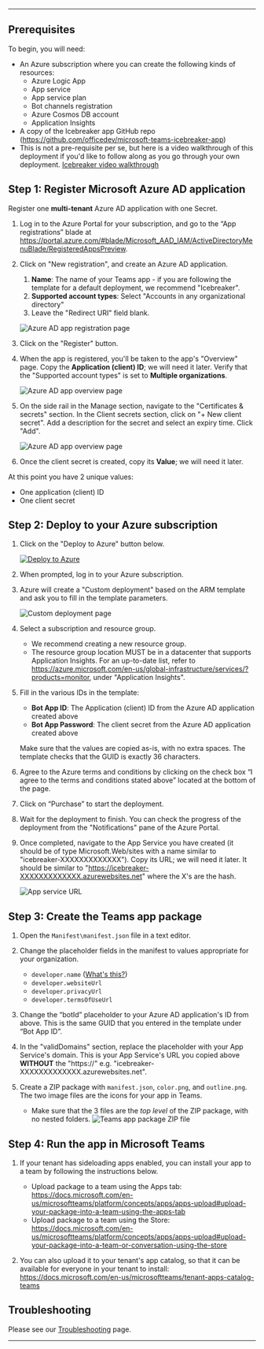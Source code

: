 
***
## Prerequisites

To begin, you will need:
* An Azure subscription where you can create the following kinds of resources:
    * Azure Logic App
    * App service
    * App service plan
    * Bot channels registration
    * Azure Cosmos DB account
    * Application Insights
* A copy of the Icebreaker app GitHub repo (https://github.com/officedev/microsoft-teams-icebreaker-app)
* This is not a pre-requisite per se, but here is a video walkthrough of this deployment if you'd like to follow along as you go through your own deployment. [Icebreaker video walkthrough](https://www.youtube.com/watch?v=BkoLT3MEtZg)

## Step 1: Register Microsoft Azure AD application

Register one **multi-tenant** Azure AD application with one Secret.

1. Log in to the Azure Portal for your subscription, and go to the “App registrations” blade at https://portal.azure.com/#blade/Microsoft_AAD_IAM/ActiveDirectoryMenuBlade/RegisteredAppsPreview.

1. Click on "New registration", and create an Azure AD application.
    1. **Name**: The name of your Teams app - if you are following the template for a default deployment, we recommend "Icebreaker".
    1. **Supported account types**: Select "Accounts in any organizational directory"
    1. Leave the "Redirect URI" field blank.

    ![Azure AD app registration page](images/multitenant_app_creation.png)

1. Click on the "Register" button.

1. When the app is registered, you'll be taken to the app's "Overview" page. Copy the **Application (client) ID**; we will need it later. Verify that the "Supported account types" is set to **Multiple organizations**.

    ![Azure AD app overview page](images/multitenant_app_overview.png)

1. On the side rail in the Manage section, navigate to the "Certificates & secrets" section. In the Client secrets section, click on "+ New client secret". Add a description for the secret and select an expiry time. Click "Add".

    ![Azure AD app overview page](images/multitenant_app_secret.png)

1. Once the client secret is created, copy its **Value**; we will need it later.

At this point you have 2 unique values:
* One application (client) ID
* One client secret

## Step 2: Deploy to your Azure subscription

1. Click on the "Deploy to Azure" button below.

    [![Deploy to Azure](https://azuredeploy.net/deploybutton.png)](https://portal.azure.com/#create/Microsoft.Template/uri/https%3A%2F%2Fraw.githubusercontent.com%2FOfficeDev%2Fmicrosoft-teams-icebreaker-app%2Fmaster%2FDeployment%2Fazuredeploy.json)

1. When prompted, log in to your Azure subscription.

1. Azure will create a "Custom deployment" based on the ARM template and ask you to fill in the template parameters.

    ![Custom deployment page](images/custom_deployment.png)

1. Select a subscription and resource group.
    * We recommend creating a new resource group.
    * The resource group location MUST be in a datacenter that supports Application Insights. For an up-to-date list, refer to https://azure.microsoft.com/en-us/global-infrastructure/services/?products=monitor, under "Application Insights".

1. Fill in the various IDs in the template:
    * **Bot App ID**: The Application (client) ID from the Azure AD application created above
    * **Bot App Password**: The client secret from the Azure AD application created above

    Make sure that the values are copied as-is, with no extra spaces. The template checks that the GUID is exactly 36 characters.

1. Agree to the Azure terms and conditions by clicking on the check box “I agree to the terms and conditions stated above” located at the bottom of the page.

1. Click on “Purchase” to start the deployment.

1. Wait for the deployment to finish. You can check the progress of the deployment from the "Notifications" pane of the Azure Portal.

1. Once completed, navigate to the App Service you have created (it should be of type Microsoft.Web/sites with a name similar to "icebreaker-XXXXXXXXXXXXX"). Copy its URL; we will need it later. It should be similar to "https://icebreaker-XXXXXXXXXXXXX.azurewebsites.net" where the X's are the hash.

    ![App service URL](images/app_service_url.png)

## Step 3: Create the Teams app package

1. Open the `Manifest\manifest.json` file in a text editor.

1. Change the placeholder fields in the manifest to values appropriate for your organization.
    * `developer.name` ([What's this?](https://docs.microsoft.com/en-us/microsoftteams/platform/resources/schema/manifest-schema#developer))
    * `developer.websiteUrl`
    * `developer.privacyUrl`
    * `developer.termsOfUseUrl`

1. Change the “botId” placeholder to your Azure AD application's ID from above. This is the same GUID that you entered in the template under “Bot App ID”.

1. In the "validDomains" section, replace the placeholder with your App Service's domain. This is your App Service's URL you copied above **WITHOUT** the "https://" e.g. "icebreaker-XXXXXXXXXXXXX.azurewebsites.net".

1. Create a ZIP package with `manifest.json`, `color.png`, and `outline.png`. The two image files are the icons for your app in Teams.
    * Make sure that the 3 files are the *top level* of the ZIP package, with no nested folders.
    ![Teams app package ZIP file](images/app_package_zip.png)

## Step 4: Run the app in Microsoft Teams

1.	If your tenant has sideloading apps enabled, you can install your app to a team by following the instructions below.
    * Upload package to a team using the Apps tab: https://docs.microsoft.com/en-us/microsoftteams/platform/concepts/apps/apps-upload#upload-your-package-into-a-team-using-the-apps-tab
    * Upload package to a team using the Store: https://docs.microsoft.com/en-us/microsoftteams/platform/concepts/apps/apps-upload#upload-your-package-into-a-team-or-conversation-using-the-store

1.	You can also upload it to your tenant's app catalog, so that it can be available for everyone in your tenant to install: https://docs.microsoft.com/en-us/microsoftteams/tenant-apps-catalog-teams

## Troubleshooting

Please see our [Troubleshooting](Troubleshooting) page.

***
